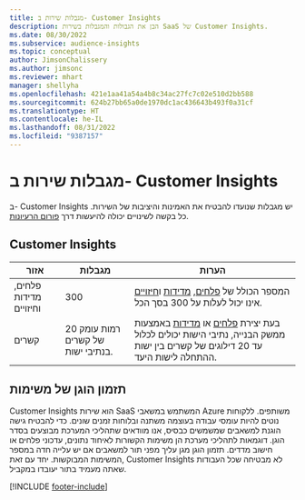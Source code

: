 ```yaml
---
title: מגבלות שירות ב- Customer Insights
description: הבן את הגבולות והמגבלות בשירות SaaS של Customer Insights.
ms.date: 08/30/2022
ms.subservice: audience-insights
ms.topic: conceptual
author: JimsonChalissery
ms.author: jimsonc
ms.reviewer: mhart
manager: shellyha
ms.openlocfilehash: 421e1aa41a54a4b8c34ac27fc7c02e510d2bb588
ms.sourcegitcommit: 624b27bb65a0de1970dc1ac436643b493f0a31cf
ms.translationtype: HT
ms.contentlocale: he-IL
ms.lasthandoff: 08/31/2022
ms.locfileid: "9387157"
---
```

# <a name="service-limits-in-customer-insights"></a>מגבלות שירות ב- Customer Insights

 ב- Customer Insights יש מגבלות שנועדו להבטיח את האמינות והיציבות של השירות. כל בקשה לשינויים יכולה להיעשות דרך [פורום הרעיונות](https://go.microsoft.com/fwlink/?linkid=2074172).

## <a name="customer-insights"></a>Customer Insights

| אזור  | מגבלות  | הערות |
|-------------|---------------------------------------------------------------------|---------------------------------------------------------------------|
| פלחים, מדידות וחיזויים | 300  | המספר הכולל של [פלחים](segments.md), [מדידות](measures.md) ו[חיזויים](predictions.md) אינו יכול לעלות על 300 בסך הכל.  |
| קשרים | 20 רמות עומק של קשרים בנתיבי ישות. | בעת יצירת [פלחים](segments.md) או [מדידות](measures.md) באמצעות ממשק הבנייה, נתיבי הישות יכולים לכלול עד 20 דילוגים של קשרים בין ישות ההתחלה לישות היעד.  |

## <a name="fair-scheduling-of-jobs"></a>תזמון הוגן של משימות

Customer Insights הוא שירות SaaS המשתמש במשאבי Azure משותפים. ללקוחות נוטים להיות עומסי עבודה בעוצמה משתנה ובלוחות זמנים שונים. כדי להבטיח גישה הוגנת למשאבים שמשמשים כבסיס, אנו מוודאים שתהליכי המערכת מבוצעים בסדר הוגן. דוגמאות לתהליכי מערכת הן משימות הקשורות לאיחוד נתונים, עדכוני פלחים או חישוב מדדים. תזמון הוגן מגן עליך מפני תור למשאבים אם יש עלייה חדה במספר המשימות המבוקשות. יחד עם זאת, Customer Insights לא מבטיחה שכל העבודות שאתה מעמיד בתור יעובדו במקביל.

[!INCLUDE [footer-include](includes/footer-banner.md)]

